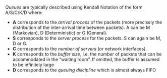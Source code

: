 *Queues* are typically described using Kendall Notation of the form A/S/C/K/D where:
- **A** corresponds to the *arrival process* of the packets (more precisely the distribution of the inter-arrival time between packets). A can be M (Markovian), D (Deterministic) or G (General).
- **S** corresponds to the *server process* for the packets. S can again be M, D or G.
- **C** corresponds to the *number of servers* (or network interfaces). 
- **K** corresponds to the *buffer size*, i.e. the number of packets that can be accommodated in the “waiting room”. If  omitted, the buffer is assumed to be infinitely large
- **D** corresponds to the *queuing discipline* which is almost always FIFO 